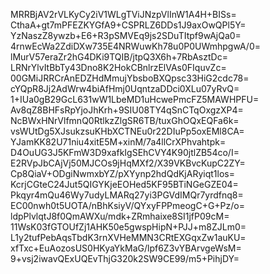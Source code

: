 MRRBjAV2rVLKyCy2iV1WLgTViJNzpVlInW1A4H+BISs=
CthaA+gt7mPFEZKYGfA9+CSPRLZ6DDs1J9axOwQPl5Y=
YzNaszZ8ywzb+E6+R3pSMVEq9js2SDuTItpf9wAjQa0=
4rnwEcWa2ZdiDXw735E4NRWuwKh78u0P0UWmhpgwA/0=
lMurV57eraZr2hG4DKi9TQIB/jtpQ3X6h+7RbAsztDc=
LRNrYlvItBbTy43Dno8K2HokCBnlrzElVAs0FIquvZc=
00GMiJRRCrAnEDZHdMmujYbsboBXQpsc33HiG2cdc78=
cYQpR8Jj2AdWrw4biAfHmj0UqntzaDDci0XLu07yRvQ=
1+IUa0gB29GcL631wW1LbeMD1uHcwePmcFZ5MAWHPFU=
Av8qZ8BHFsRpYjoJhKrh+9SIU08TY4qSnCTqOxgzXP4=
NcBWxHNrVlfmnQ0RtlkzZlgSR6TB/tuxGhOQxEQFa6k=
vsWUtDg5XJsukzsuKHbXCTNEu0r22DIuPp5oxEMl8CA=
YJamKK82U71niu4xitE5M+xinM/7a4llCrXPhvahtpk=
D4OuUG3J5KFmW3D9xafkIgSEhCVY4K90jtlZB54co/I=
E2RVpJbCAjVj50MJCOs9jHqMXf2/X39VKBvcKupC2ZY=
Cp8QiaV+ODgiNwmxbYZ/pXYynp2hdQdKjARyiqt1los=
KcrjCGteC24Jut5QIGYKjeEOHed5KF95BTiNGeGZE04=
Pkqyr4mQu46Wy7udyLMARq27yi3PGVdIMQr7yrdfnq8=
EC00nwh0t5UOTA/nBhKsiyV/QYxyFPPmeogC+G+Pz/o=
ldpPlvlqtJ8f0QmAWXu/mdk+ZRmhaixe8SI1jfP09cM=
11WsK03fGTOUfZj1AHK50e5gwspHipN+PJJ+m8ZJLm0=
L1y2tufPebAqsTbdK3rnXVHeMMN3CRtEXGqxZw1auKU=
xfTxc+EuAozosUS0HKyaYkMaG/lpf6Z3vYBArvgeWsM=
9+vsj2iwavQExUQEvThjG320k2SW9CE99/m5+PihjDY=
